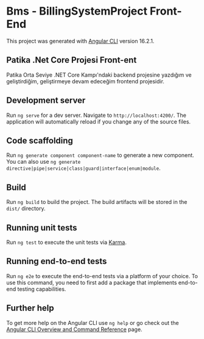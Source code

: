 # Bms - BillingSystemProject Front-End

This project was generated with [Angular CLI](https://github.com/angular/angular-cli) version 16.2.1.

## Patika .Net Core Projesi Front-ent

Patika Orta Seviye .NET Core Kampı'ndaki backend projesine yazdığım ve geliştirdiğim, geliştirmeye devam edeceğim frontend projesidir.

## Development server

Run `ng serve` for a dev server. Navigate to `http://localhost:4200/`. The application will automatically reload if you change any of the source files.

## Code scaffolding

Run `ng generate component component-name` to generate a new component. You can also use `ng generate directive|pipe|service|class|guard|interface|enum|module`.

## Build

Run `ng build` to build the project. The build artifacts will be stored in the `dist/` directory.

## Running unit tests

Run `ng test` to execute the unit tests via [Karma](https://karma-runner.github.io).

## Running end-to-end tests

Run `ng e2e` to execute the end-to-end tests via a platform of your choice. To use this command, you need to first add a package that implements end-to-end testing capabilities.

## Further help

To get more help on the Angular CLI use `ng help` or go check out the [Angular CLI Overview and Command Reference](https://angular.io/cli) page.

